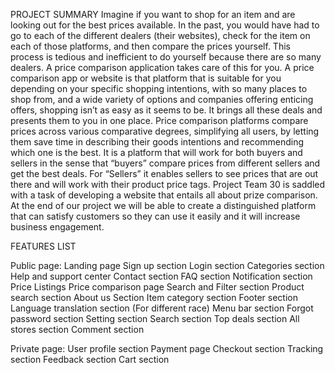 PROJECT SUMMARY
Imagine if you want to shop for an item and are looking out for the best prices available. In the past, you would have had to go to each of the different dealers (their websites), check for the item on each of those platforms, and then compare the prices yourself. This process is tedious and inefficient to do yourself because there are so many dealers. A price comparison application takes care of this for you.
A price comparison app or website is that platform that is suitable for you depending on your specific shopping intentions, with so many places to shop from, and a wide variety of options and companies offering enticing offers, shopping isn’t as easy as it seems to be. It brings all these deals and presents them to you in one place. Price comparison platforms compare prices across various comparative degrees, simplifying all users, by letting them save time in describing their goods intentions and recommending which one is the best.
It is a platform that will work for both buyers and sellers in the sense that “buyers” compare prices from different sellers and get the best deals. For “Sellers” it enables sellers to see prices that are out there and will work with their product price tags.
Project Team 30 is saddled with a task of developing a website that entails all about prize comparison. At the end of our project we will be able to create a distinguished platform that can satisfy customers so they can use it easily and it will increase business engagement.

FEATURES LIST

Public page:
Landing page 
Sign up section
Login section
Categories section
Help and support center
Contact section
FAQ section
Notification section
Price Listings
Price comparison page
Search and Filter section
Product search section
About us Section
Item category section
Footer section
Language translation section (For different race)
Menu bar section
Forgot password section
Setting section
Search section 
Top deals section
All stores section 
Comment section 


Private page:
User profile section
Payment page
Checkout section 
Tracking section
Feedback section
Cart section



